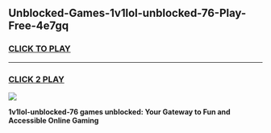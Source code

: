 
## Unblocked-Games-1v1lol-unblocked-76-Play-Free-4e7gq
<h3>
<a href="https://premium76.site?title=1v1lol-unblocked-76&ref=23A">CLICK TO PLAY</a></h3>
<hr>

<h3>
<a href="https://premium76.site?title=1v1lol-unblocked-76&ref=23A">CLICK 2 PLAY</a>
  
</h3>

<a href="https://premium76.site?title=1v1lol-unblocked-76&ref=23A"><img src="https://clearcache.store/games.png"></a>


**1v1lol-unblocked-76 games unblocked: Your Gateway to Fun and Accessible Online Gaming**

